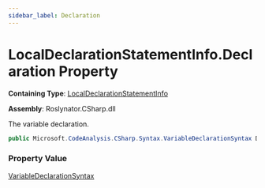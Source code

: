 ```yaml
---
sidebar_label: Declaration
---
```


# LocalDeclarationStatementInfo\.Declaration Property

**Containing Type**: [LocalDeclarationStatementInfo](../index.md)

**Assembly**: Roslynator\.CSharp\.dll

  
The variable declaration\.

```csharp
public Microsoft.CodeAnalysis.CSharp.Syntax.VariableDeclarationSyntax Declaration { get; }
```

### Property Value

[VariableDeclarationSyntax](https://docs.microsoft.com/en-us/dotnet/api/microsoft.codeanalysis.csharp.syntax.variabledeclarationsyntax)

